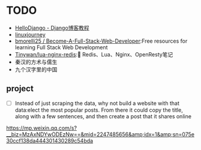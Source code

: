 # TODO

* [HelloDjango - Django博客教程](https://www.zmrenwu.com/courses/hellodjango-blog-tutorial/)
* [linuxjourney](https://linuxjourney.com)
* [bmorelli25 / Become-A-Full-Stack-Web-Developer](https://github.com/bmorelli25/Become-A-Full-Stack-Web-Developer):Free resources for learning Full Stack Web Development
* [Tinywan/lua-nginx-redis](https://github.com/Tinywan/lua-nginx-redis):🌺 Redis、Lua、Nginx、OpenResty笔记
* 秦汉的方术与儒生
* 九个汉字里的中国

## project

* [ ] Instead of just scraping the data, why not build a website with that data:elect the most popular posts. From there it could copy the title, along with a few sentences, and then create a post that it shares online


https://mp.weixin.qq.com/s?__biz=MzAxNDYwODEzNw==&mid=2247485656&amp;idx=1&amp;sn=075e30ccf138da444301430289c54bda
